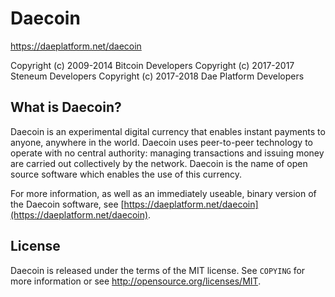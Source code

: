 # Daecoin

https://daeplatform.net/daecoin

Copyright (c) 2009-2014 Bitcoin Developers
Copyright (c) 2017-2017 Steneum Developers
Copyright (c) 2017-2018 Dae Platform Developers

What is Daecoin?
----------------

Daecoin is an experimental digital currency that enables instant payments to
anyone, anywhere in the world. Daecoin uses peer-to-peer technology to operate
with no central authority: managing transactions and issuing money are carried
out collectively by the network. Daecoin is the name of open source
software which enables the use of this currency.

For more information, as well as an immediately useable, binary version of
the Daecoin software, see [https://daeplatform.net/daecoin](https://daeplatform.net/daecoin).
  
License
-------

Daecoin is released under the terms of the MIT license. See `COPYING` for more
information or see http://opensource.org/licenses/MIT.
